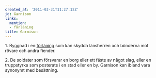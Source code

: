 ```yaml
---
created_at: '2011-03-31T11:27:12Z'
id: Garnison
links:
  mention:
  - förläning
title: Garnison
---
```


1\. Byggnad i en [förläning] som kan skydda länsherren och bönderna mot rövare och andra fiender.

2\. De soldater som försvarar en borg eller ett fäste av något slag, eller en truppstyrka som
posterats i en stad eller en by. Garnison kan ibland vara synonymt med besättning.

  [förläning]: förläning
